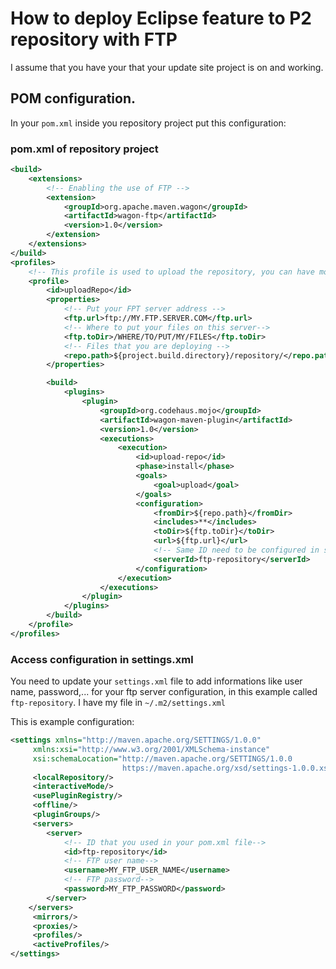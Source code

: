 # How to deploy Eclipse feature to P2 repository with FTP

I assume that you have your that your update site project is on and working.

## POM configuration.
In your `pom.xml` inside you repository project put this configuration:

### pom.xml of repository project
```xml
<build>
	<extensions>
		<!-- Enabling the use of FTP -->
		<extension>
			<groupId>org.apache.maven.wagon</groupId>
			<artifactId>wagon-ftp</artifactId>
			<version>1.0</version>
		</extension>
	</extensions>
</build>
<profiles>
	<!-- This profile is used to upload the repository, you can have more that one -->
	<profile>
		<id>uploadRepo</id>
		<properties>
			<!-- Put your FPT server address -->
			<ftp.url>ftp://MY.FTP.SERVER.COM</ftp.url>
			<!-- Where to put your files on this server-->
			<ftp.toDir>/WHERE/TO/PUT/MY/FILES</ftp.toDir>
			<!-- Files that you are deploying -->
			<repo.path>${project.build.directory}/repository/</repo.path>
		</properties>

		<build>
			<plugins>
				<plugin>
					<groupId>org.codehaus.mojo</groupId>
					<artifactId>wagon-maven-plugin</artifactId>
					<version>1.0</version>
					<executions>
						<execution>
							<id>upload-repo</id>
							<phase>install</phase>
							<goals>
								<goal>upload</goal>
							</goals>
							<configuration>
								<fromDir>${repo.path}</fromDir>
								<includes>**</includes>
								<toDir>${ftp.toDir}</toDir>
								<url>${ftp.url}</url>
								<!-- Same ID need to be configured in settings.xml file, check next point. -->
								<serverId>ftp-repository</serverId>
							</configuration>
						</execution>
					</executions>
				</plugin>
			</plugins>
		</build>
	</profile>
</profiles>
```

### Access configuration in settings.xml
You need to update your `settings.xml` file to add informations like user name, password,... for your ftp server configuration, in this example called `ftp-repository`.
I have my file in `~/.m2/settings.xml`

This is example configuration:

```xml
<settings xmlns="http://maven.apache.org/SETTINGS/1.0.0"
     xmlns:xsi="http://www.w3.org/2001/XMLSchema-instance"
     xsi:schemaLocation="http://maven.apache.org/SETTINGS/1.0.0
                         https://maven.apache.org/xsd/settings-1.0.0.xsd">
     <localRepository/>
     <interactiveMode/>
     <usePluginRegistry/>
     <offline/>
     <pluginGroups/>
     <servers>
   		<server>
   			<!-- ID that you used in your pom.xml file-->
     		<id>ftp-repository</id>
     		<!-- FTP user name-->
     		<username>MY_FTP_USER_NAME</username>
     		<!-- FTP password-->
     		<password>MY_FTP_PASSWORD</password>
   		</server>
	</servers>
     <mirrors/>
     <proxies/>
     <profiles/>
     <activeProfiles/>
</settings>
```